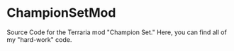 # ChampionSetMod
Source Code for the Terraria mod "Champion Set." Here, you can find all of my "hard-work" code.
